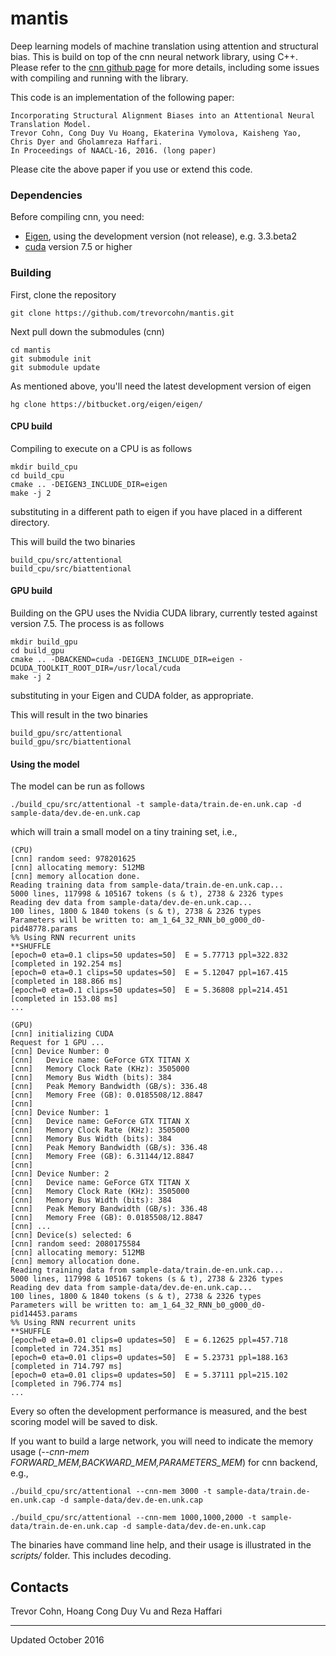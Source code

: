 # mantis

Deep learning models of machine translation using attention and structural bias. This is build on top of the cnn neural network library, using
C++. Please refer to the [cnn github page](http://github.com/clab/cnn) for more details, including some issues with compiling and running with
the library. 

This code is an implementation of the following paper:

    Incorporating Structural Alignment Biases into an Attentional Neural Translation Model. 
    Trevor Cohn, Cong Duy Vu Hoang, Ekaterina Vymolova, Kaisheng Yao, Chris Dyer and Gholamreza Haffari. 
    In Proceedings of NAACL-16, 2016. (long paper)

Please cite the above paper if you use or extend this code.

### Dependencies

Before compiling cnn, you need:
 * [Eigen](https://bitbucket.org/eigen/eigen), using the development version (not release), e.g. 3.3.beta2
 * [cuda](https://developer.nvidia.com/cuda-toolkit) version 7.5 or higher

### Building

First, clone the repository

    git clone https://github.com/trevorcohn/mantis.git

Next pull down the submodules (cnn)

    cd mantis
    git submodule init 
    git submodule update

As mentioned above, you'll need the latest development version of eigen

    hg clone https://bitbucket.org/eigen/eigen/

#### CPU build

Compiling to execute on a CPU is as follows

    mkdir build_cpu
    cd build_cpu
    cmake .. -DEIGEN3_INCLUDE_DIR=eigen
    make -j 2

substituting in a different path to eigen if you have placed in a different directory.

This will build the two binaries
    
    build_cpu/src/attentional
    build_cpu/src/biattentional


#### GPU build

Building on the GPU uses the Nvidia CUDA library, currently tested against version 7.5.
The process is as follows

    mkdir build_gpu
    cd build_gpu
    cmake .. -DBACKEND=cuda -DEIGEN3_INCLUDE_DIR=eigen -DCUDA_TOOLKIT_ROOT_DIR=/usr/local/cuda 
    make -j 2

substituting in your Eigen and CUDA folder, as appropriate.

This will result in the two binaries

    build_gpu/src/attentional
    build_gpu/src/biattentional

#### Using the model

The model can be run as follows

    ./build_cpu/src/attentional -t sample-data/train.de-en.unk.cap -d sample-data/dev.de-en.unk.cap 

which will train a small model on a tiny training set, i.e.,

    (CPU)
    [cnn] random seed: 978201625
    [cnn] allocating memory: 512MB
    [cnn] memory allocation done.
    Reading training data from sample-data/train.de-en.unk.cap...
    5000 lines, 117998 & 105167 tokens (s & t), 2738 & 2326 types
    Reading dev data from sample-data/dev.de-en.unk.cap...
    100 lines, 1800 & 1840 tokens (s & t), 2738 & 2326 types
    Parameters will be written to: am_1_64_32_RNN_b0_g000_d0-pid48778.params
    %% Using RNN recurrent units
    **SHUFFLE
    [epoch=0 eta=0.1 clips=50 updates=50]  E = 5.77713 ppl=322.832 [completed in 192.254 ms]
    [epoch=0 eta=0.1 clips=50 updates=50]  E = 5.12047 ppl=167.415 [completed in 188.866 ms]
    [epoch=0 eta=0.1 clips=50 updates=50]  E = 5.36808 ppl=214.451 [completed in 153.08 ms]
    ...

    (GPU)
    [cnn] initializing CUDA
    Request for 1 GPU ...
    [cnn] Device Number: 0
    [cnn]   Device name: GeForce GTX TITAN X
    [cnn]   Memory Clock Rate (KHz): 3505000
    [cnn]   Memory Bus Width (bits): 384
    [cnn]   Peak Memory Bandwidth (GB/s): 336.48
    [cnn]   Memory Free (GB): 0.0185508/12.8847
    [cnn]
    [cnn] Device Number: 1
    [cnn]   Device name: GeForce GTX TITAN X
    [cnn]   Memory Clock Rate (KHz): 3505000
    [cnn]   Memory Bus Width (bits): 384
    [cnn]   Peak Memory Bandwidth (GB/s): 336.48
    [cnn]   Memory Free (GB): 6.31144/12.8847
    [cnn]
    [cnn] Device Number: 2
    [cnn]   Device name: GeForce GTX TITAN X
    [cnn]   Memory Clock Rate (KHz): 3505000
    [cnn]   Memory Bus Width (bits): 384
    [cnn]   Peak Memory Bandwidth (GB/s): 336.48
    [cnn]   Memory Free (GB): 0.0185508/12.8847
    [cnn] ...
    [cnn] Device(s) selected: 6
    [cnn] random seed: 2080175584
    [cnn] allocating memory: 512MB
    [cnn] memory allocation done.
    Reading training data from sample-data/train.de-en.unk.cap...
    5000 lines, 117998 & 105167 tokens (s & t), 2738 & 2326 types
    Reading dev data from sample-data/dev.de-en.unk.cap...
    100 lines, 1800 & 1840 tokens (s & t), 2738 & 2326 types
    Parameters will be written to: am_1_64_32_RNN_b0_g000_d0-pid14453.params
    %% Using RNN recurrent units
    **SHUFFLE
    [epoch=0 eta=0.01 clips=0 updates=50]  E = 6.12625 ppl=457.718 [completed in 724.351 ms]
    [epoch=0 eta=0.01 clips=0 updates=50]  E = 5.23731 ppl=188.163 [completed in 714.797 ms]
    [epoch=0 eta=0.01 clips=0 updates=50]  E = 5.37111 ppl=215.102 [completed in 796.774 ms]
    ...

Every so often the development performance is measured, and the best scoring model will be saved to disk.

If you want to build a large network, you will need to indicate the memory usage (*--cnn-mem FORWARD_MEM,BACKWARD_MEM,PARAMETERS_MEM*) for cnn backend, e.g.,

    ./build_cpu/src/attentional --cnn-mem 3000 -t sample-data/train.de-en.unk.cap -d sample-data/dev.de-en.unk.cap
  
    ./build_cpu/src/attentional --cnn-mem 1000,1000,2000 -t sample-data/train.de-en.unk.cap -d sample-data/dev.de-en.unk.cap

The binaries have command line help, and their usage is illustrated in the *scripts/* folder. This includes
decoding.

## Contacts

Trevor Cohn, Hoang Cong Duy Vu and Reza Haffari 

---
Updated October 2016
